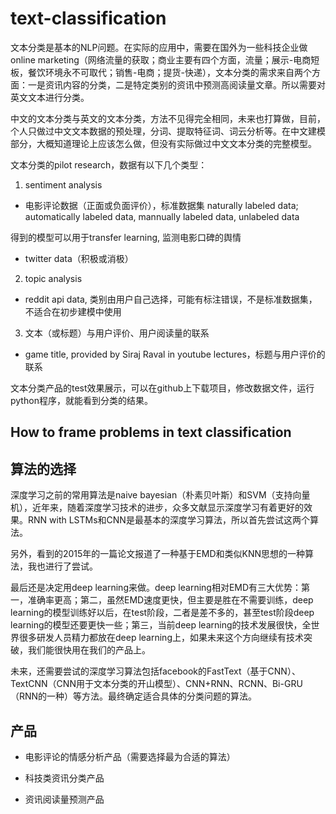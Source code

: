 # text-classification

文本分类是基本的NLP问题。在实际的应用中，需要在国外为一些科技企业做online marketing（网络流量的获取；商业主要有四个方面，流量；展示-电商短板，餐饮环境永不可取代；销售-电商；提货-快递），文本分类的需求来自两个方面：一是资讯内容的分类，二是特定类别的资讯中预测高阅读量文章。所以需要对英文文本进行分类。

中文的文本分类与英文的文本分类，方法不见得完全相同，未来也打算做，目前，个人只做过中文文本数据的预处理，分词、提取特征词、词云分析等。在中文建模部分，大概知道理论上应该怎么做，但没有实际做过中文文本分类的完整模型。

文本分类的pilot research，数据有以下几个类型：
1. sentiment analysis
* 电影评论数据（正面或负面评价），标准数据集
naturally labeled data; automatically labeled data, mannually labeled data, unlabeled data

得到的模型可以用于transfer learning, 监测电影口碑的舆情

* twitter data（积极或消极）

2. topic analysis
* reddit api data, 类别由用户自己选择，可能有标注错误，不是标准数据集，不适合在初步建模中使用

3. 文本（或标题）与用户评价、用户阅读量的联系
* game title, provided by Siraj Raval in youtube lectures，标题与用户评价的联系

文本分类产品的test效果展示，可以在github上下载项目，修改数据文件，运行python程序，就能看到分类的结果。

## How to frame problems in text classification

## 算法的选择

深度学习之前的常用算法是naive bayesian（朴素贝叶斯）和SVM（支持向量机），近年来，随着深度学习技术的进步，众多文献显示深度学习有着更好的效果。RNN with LSTMs和CNN是最基本的深度学习算法，所以首先尝试这两个算法。

另外，看到的2015年的一篇论文报道了一种基于EMD和类似KNN思想的一种算法，我也进行了尝试。

最后还是决定用deep learning来做。deep learning相对EMD有三大优势：第一，准确率更高；第二，虽然EMD速度更快，但主要是胜在不需要训练，deep learning的模型训练好以后，在test阶段，二者是差不多的，甚至test阶段deep learning的模型还要更快一些；第三，当前deep learning的技术发展很快，全世界很多研发人员精力都放在deep learning上，如果未来这个方向继续有技术突破，我们能很快用在我们的产品上。

未来，还需要尝试的深度学习算法包括facebook的FastText（基于CNN）、TextCNN（CNN用于文本分类的开山模型）、CNN+RNN、RCNN、Bi-GRU（RNN的一种）等方法。最终确定适合具体的分类问题的算法。

## 产品

* 电影评论的情感分析产品（需要选择最为合适的算法）

* 科技类资讯分类产品

* 资讯阅读量预测产品
